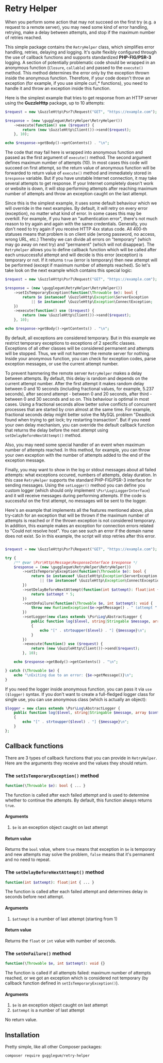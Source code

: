 # Retry Helper

When you perform some action that may not succeed on the first try (e.g. a request to a remote server), you may need some kind of error handling, retrying, make a delay between attempts, and stop if the maximum number of retries reached.

This simple package contains the `RetryHelper` class, which simplifies error handling, retries, delaying and logging. It's quite flexibly configured through the use of callback functions and supports standardized **PHP-FIG/PSR-3** logging. A section of potentially problematic code should be wrapped in an anonymous function (`Closure`, `callable`) and passed to the `execute()` method. This method determines the error only by the exception thrown inside the anonymous function. Therefore, if your code doesn't throw an exception (for example, if you use simple curl_* functions), you need to handle it and throw an exception inside this function.

Here is the simplest example that tries to get response from an HTTP server using the **GuzzleHttp** package, up to 10 attempts:
                                                                       
```php
$request = new \GuzzleHttp\Psr7\Request("GET", "https://example.com");

$response = (new \gugglegum\RetryHelper\RetryHelper())
    ->execute(function() use ($request) {
        return (new \GuzzleHttp\Client())->send($request);
    }, 10);

echo $response->getBody()->getContents() . "\n";
```

The code that may fail here is wrapped into anonymous function and passed as the first argument of `execute()` method. The second argument defines maximum number of attempts (10). In most cases this code will succeed on first attempt, so the return value of anonymous function will be forwarded to return value of `execute()` method and immediately stored in `$response` variable. But if you have unstable Internet connection, it may take several attempts to get response. If your Internet completely doesn't work or website is down, it will stop performing attempts after reaching maximum number of attempts and throw an exception caught on the last attempt.

Since this is the simplest example, it uses some default behaviour which we will override in the next examples. By default, it will retry on every error (exception), no matter what kind of error. In some cases this may be overkill. For example, if you have an "authentication error", there's not much reason to try again and again with the same credentials. Generally, you don't need to try again if you receive HTTP 4xx status code. All 400-th statuses means that problem is on client side (wrong password, no access, wrong URL, etc.) Thereby we can divide all errors on "temporary" (which may go away on next try) and "permanent" (which will not disappear). The `RetryHelper` allows you to define callback function which will be called after each unsuccessful attempt and will decide is this error (exception) is temporary or not. If it returns `true` (error is temporary) then new attempt will be performed (except if maximum number of attempts reached). So let's take look on the next example which contains this special logic:

```php
$request = new \GuzzleHttp\Psr7\Request("GET", "https://example.com");

$response = (new \gugglegum\RetryHelper\RetryHelper())
    ->setIsTemporaryException(function(\Throwable $e): bool {
        return $e instanceof \GuzzleHttp\Exception\ServerException
            || $e instanceof \GuzzleHttp\Exception\ConnectException;
    })
    ->execute(function() use ($request) {
        return (new \GuzzleHttp\Client())->send($request);
    }, 10);

echo $response->getBody()->getContents() . "\n";
```

By default, all exceptions are considered temporary. But in this example we restrict temporary exceptions to exceptions of 2 specific classes. Exceptions of all other classes will be considered permanent and attempts will be stopped. Thus, we will not hammer the remote server for nothing. Inside your anonymous function, you can check for exception codes, parse exception messages, or use the current attempt number.

To prevent hammering the remote server `RetryHelper` makes a delay between attempts. By default, this delay is random and depends on the current attempt number. After the first attempt it makes random delay between 0 and 10 seconds (including fractional values, for example, 5.237 seconds), after second attempt - between 0 and 20 seconds, after third - between 0 and 30 seconds and so on. This behaviour is optimal in most cases. Using a fractional seconds allow better solve conflicts of concurrent processes that are started by cron almost at the same time. For example, fractional seconds delay might better solve the MySQL problem "Deadlock found when trying to get lock; try restarting transaction". But if you need your own delay mechanism, you can override the default callback function that returns the delay before the next attempt using `setDelayBeforeNextAttempt()` method.

Also, you may need some special handler of an event when maximum number of attempts reached. In this method, for example, you can throw your own exception with the number of attempts added to the end of the exception message.

Finally, you may want to show in the log or stdout messages about all failed attempts: what exceptions occured, numbers of attempts, delay duration. In this case `RetryHelper` supports the standard PHP-FIG/PSR-3 interface for sending messages. Using the `setLogger()` method you can define you custom logger (which should only implement `\Psr\Log\LoggerInterface`) and it will receive messages during performing attempts. If the code is successful on the first attempt, no messages will be sent to the logger.

Here's an example that implements all the features mentioned above, plus try-catch for an exception that will be thrown if the maximum number of attempts is reached or if the thrown exception is not considered temporary. In addition, this example makes an exception for connection errors related to "Could not resolve host". You can see such an error if the domain name does not exist. So in this example, the script will stop retries after this error.

```php

$request = new \GuzzleHttp\Psr7\Request("GET", "https://example.com");

try {
    /** @var \Psr\Http\Message\ResponseInterface $response */
    $response = (new \gugglegum\RetryHelper\RetryHelper())
        ->setIsTemporaryException(function(\Throwable $e): bool {
            return $e instanceof \GuzzleHttp\Exception\ServerException
                || ($e instanceof \GuzzleHttp\Exception\ConnectException && !str_contains($e->getMessage(), 'Could not resolve host'));
        })
        ->setDelayBeforeNextAttempt(function(int $attempt): float|int {
            return $attempt * 5;
        })
        ->setOnFailure(function(\Throwable $e, int $attempt): void {
            throw new RuntimeException($e->getMessage() . " (attempt " . $attempt . ")", $e->getCode(), $e);
        })
        ->setLogger(new class extends \Psr\Log\AbstractLogger {
            public function log($level, string|Stringable $message, array $context = []): void
            {
                echo "[" . strtoupper($level) . "] {$message}\n";
            }
        })
        ->execute(function() use ($request) {
            return (new \GuzzleHttp\Client())->send($request);
        }, 10);

    echo $response->getBody()->getContents() . "\n";

} catch (\Throwable $e) {
    echo "\nExiting due to an error: {$e->getMessage()}\n";
}
```

If you need the logger inside anonymous function, you can pass it via `use ($logger)` syntax. If you don't want to create a full-fledged logger class for single use, you can use anonymous class (which is actually an object):

```php
$logger = new class extends \Psr\Log\AbstractLogger {
    public function log($level, string|Stringable $message, array $context = []): void
    {
        echo "[" . strtoupper($level) . "] {$message}\n";
    }
};
```

## Callback functions

There are 3 types of callback functions that you can provide in `RetryHelper`. Here are the arguments they receive and the values they should return.

### The `setIsTemporaryException()` method

```php
function(\Throwable $e): bool { ... }
```

The function is called after each failed attempt and is used to determine whether to continue the attempts. By default, this function always returns `true`.

#### Arguments

1. `$e` is an exception object caught on last attempt

#### Return value

Returns the `bool` value, where `true` means that exception in `$e` is temporary and new attempts may solve the problem, `false` means that it's permanent and no need to repeat.

### The `setDelayBeforeNextAttempt()` method

```php
function(int $attempt): float|int { ... }
```

The function is called after each failed attempt and determines delay in seconds before next attempt.

#### Arguments

1. `$attempt` is a number of last attempt (starting from 1)

#### Return value

Returns the `float` or `int` value with number of seconds.

### The `setOnFailure()` method

```php
function(\Throwable $e, int $attempt): void {}
```

The function is called if all attempts failed: maximum number of attempts reached, or we got an exception which is considered not temporary (by callback function defined in `setIsTemporaryException()`).

#### Arguments

1. `$e` is an exception object caught on last attempt
2. `$attempt` is a number of last attempt

No return value.

## Installation

Pretty simple, like all other Composer packages:

```
composer require gugglegum/retry-helper
```

